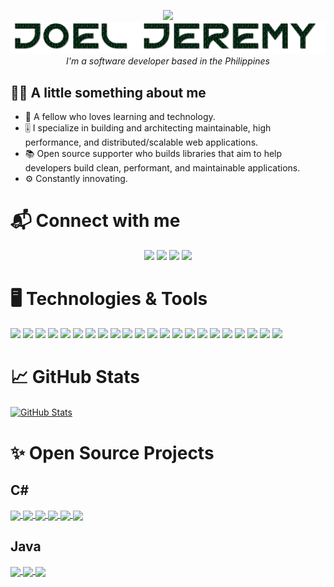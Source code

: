 <p align="center">
  <img src="https://media.giphy.com/media/gDipFXZvaUTbn3HfuC/giphy.gif" width=200px />
  <img src="https://github.com/joel-jeremy/joel-jeremy/blob/main/name.gif" />
  <i>I'm a software developer based in the Philippines</i>
</p>

## 👨‍💻 A little something about me
- 🌱 A fellow who loves learning and technology.
- 🎚️ I specialize in building and architecting maintainable, high performance, and distributed/scalable web applications.
- 📚 Open source supporter who builds libraries that aim to help developers build clean, performant, and maintainable applications.
- ⚙️ Constantly innovating.

# 📬 Connect with me
<p align="center">
  <a href="https://github.com/joeljeremy7"><img src="https://img.shields.io/badge/-joeljeremy7-333?style=for-the-badge&logo=github&logoColor=white"/></a>
  <a href="https://ph.linkedin.com/in/joeljeremy"><img src="https://img.shields.io/badge/-Joel%20Jeremy-0077B5?style=for-the-badge&logo=Linkedin&logoColor=white"/></a>
  <a href="mailto:joeljeremy.marquez@gmail.com"><img src="https://img.shields.io/badge/-joeljeremy.marquez@gmail.com-D14836?style=for-the-badge&logo=Gmail&logoColor=white"/></a>
  <a href="https://facebook.com/iamjoeljeremy"><img src="https://img.shields.io/badge/-Joel%20Jeremy-4267B2?style=for-the-badge&logo=facebook&logoColor=white"/></a>
</p>

# 🖥️ Technologies & Tools
![](https://img.shields.io/badge/Code-Java-informational?style=flat&logo=java&logoColor=white&color=7141D9)
![](https://img.shields.io/badge/Code-C%23%20%28.NET%20Core%2FFramework%29-informational?style=flat&logo=dotnet&logoColor=white&color=7141D9)
![](https://img.shields.io/badge/Code-JavaScript%2FTypeScript-informational?style=flat&logo=javascript&logoColor=white&color=7141D9)
![](https://img.shields.io/badge/Code-React-informational?style=flat&logo=react&logoColor=white&color=7141D9)
![](https://img.shields.io/badge/Tools-VS%20Code-informational?style=flat&logo=visualstudiocode&logoColor=white&color=FFD804)
![](https://img.shields.io/badge/Tools-Docker-informational?style=flat&logo=docker&logoColor=white&color=FFD804)
![](https://img.shields.io/badge/Tools-Kubernetes-informational?style=flat&logo=kubernetes&logoColor=white&color=FFD804)
![](https://img.shields.io/badge/Tools-Gradle-informational?style=flat&logo=gradle&logoColor=white&color=FFD804)
![](https://img.shields.io/badge/Tools-Maven-informational?style=flat&logo=apachemaven&logoColor=white&color=FFD804)
![](https://img.shields.io/badge/Tools-Nuget-informational?style=flat&logo=nuget&logoColor=white&color=FFD804)
![](https://img.shields.io/badge/Tools-GitLab%20CI%2FCD-informational?style=flat&logo=gitlab&logoColor=white&color=FFD804)
![](https://img.shields.io/badge/Tools-AppVeyor-informational?style=flat&logo=appveyor&logoColor=white&color=FFD804)
![](https://img.shields.io/badge/Tools-Jenkins-informational?style=flat&logo=jenkins&logoColor=white&color=FFD804)
![](https://img.shields.io/badge/Cloud-OpenShift-informational?style=flat&logo=red-hat-open-shift&logoColor=white&color=0099DD)
![](https://img.shields.io/badge/Cloud-AWS-informational?style=flat&logo=amazonaws&logoColor=white&color=0099DD)
![](https://img.shields.io/badge/Cloud-IBM%20Cloud-informational?style=flat&logo=ibmcloud&logoColor=white&color=0099DD)
![](https://img.shields.io/badge/Database-PostgreSQL-informational?style=flat&logo=postgresql&logoColor=white&color=2BBC8A)
![](https://img.shields.io/badge/Database-MySQL-informational?style=flat&logo=mysql&logoColor=white&color=2BBC8A)
![](https://img.shields.io/badge/Database-SQL%20Server-informational?style=flat&logo=microsoftsqlserver&logoColor=white&color=2BBC8A)
![](https://img.shields.io/badge/Database-Oracle-informational?style=flat&logo=oracle&logoColor=white&color=2BBC8A)
![](https://img.shields.io/badge/Scripting-Bash-informational?style=flat&logo=gnu-bash&logoColor=white&color=EE043A)
![](https://img.shields.io/badge/Scripting-PowerShell-informational?style=flat&logo=powershell&logoColor=white&color=EE043A)

# 📈 GitHub Stats

<a href="https://github.com/joeljeremy7/joeljeremy7">
  <img align="center" src="https://github-readme-stats.vercel.app/api?username=joeljeremy7&show_icons=true&line_height=27&count_private=true&title_color=ffffff&text_color=c9cacc&icon_color=2bbc8a&bg_color=1d1f21" alt="GitHub Stats" />
</a> 

# ✨ Open Source Projects

## C#

<a href="https://github.com/XerProjects/Xer.Cqrs">
  <img align="center" src="https://github-readme-stats.vercel.app/api/pin/?username=XerProjects&repo=Xer.Cqrs&title_color=ffffff&text_color=c9cacc&icon_color=2bbc8a&bg_color=1d1f21" />
</a> 
<a href="https://github.com/XerProjects/Xer.DomainDriven">
  <img align="center" src="https://github-readme-stats.vercel.app/api/pin/?username=XerProjects&repo=Xer.DomainDriven&title_color=ffffff&text_color=c9cacc&icon_color=2bbc8a&bg_color=1d1f21" />
</a> 
<a href="https://github.com/XerProjects/Xer.Cqrs.CommandStack">
  <img align="center" src="https://github-readme-stats.vercel.app/api/pin/?username=XerProjects&repo=Xer.Cqrs.CommandStack&title_color=ffffff&text_color=c9cacc&icon_color=2bbc8a&bg_color=1d1f21" />
</a> 
<a href="https://github.com/XerProjects/Xer.Cqrs.EventStack">
  <img align="center" src="https://github-readme-stats.vercel.app/api/pin/?username=XerProjects&repo=Xer.Cqrs.EventStack&title_color=ffffff&text_color=c9cacc&icon_color=2bbc8a&bg_color=1d1f21" />
</a> 
<a href="https://github.com/XerProjects/Xer.Cqrs.QueryStack">
  <img align="center" src="https://github-readme-stats.vercel.app/api/pin/?username=XerProjects&repo=Xer.Cqrs.QueryStack&title_color=ffffff&text_color=c9cacc&icon_color=2bbc8a&bg_color=1d1f21" />
</a> 
<a href="https://github.com/XerProjects/Xer.EventSourcing">
  <img align="center" src="https://github-readme-stats.vercel.app/api/pin/?username=XerProjects&repo=Xer.EventSourcing&title_color=ffffff&text_color=c9cacc&icon_color=2bbc8a&bg_color=1d1f21" />
</a> 

## Java

<a href="https://github.com/joeljeremy7/deezpatch">
  <img align="center" src="https://github-readme-stats.vercel.app/api/pin/?username=joeljeremy7&repo=deezpatch&title_color=ffffff&text_color=c9cacc&icon_color=2bbc8a&bg_color=1d1f21" />
</a> 
<a href="https://github.com/joeljeremy7/externalized-properties">
  <img align="center" src="https://github-readme-stats.vercel.app/api/pin/?username=joeljeremy7&repo=externalized-properties&title_color=ffffff&text_color=c9cacc&icon_color=2bbc8a&bg_color=1d1f21" />
</a> 
<a href="https://github.com/joeljeremy7/java-config-library-benchmarks">
  <img align="center" src="https://github-readme-stats.vercel.app/api/pin/?username=joeljeremy7&repo=java-config-library-benchmarks&title_color=ffffff&text_color=c9cacc&icon_color=2bbc8a&bg_color=1d1f21" />
</a> 

<!--
**joeljeremy7/joeljeremy7** is a ✨ _special_ ✨ repository because its `README.md` (this file) appears on your GitHub profile.

Here are some ideas to get you started:

- 🔭 I’m currently working on ...
- 🌱 I’m currently learning ...
- 👯 I’m looking to collaborate on ...
- 🤔 I’m looking for help with ...
- 💬 Ask me about ...
- 📫 How to reach me: ...
- 😄 Pronouns: ...
- ⚡ Fun fact: ...
-->
